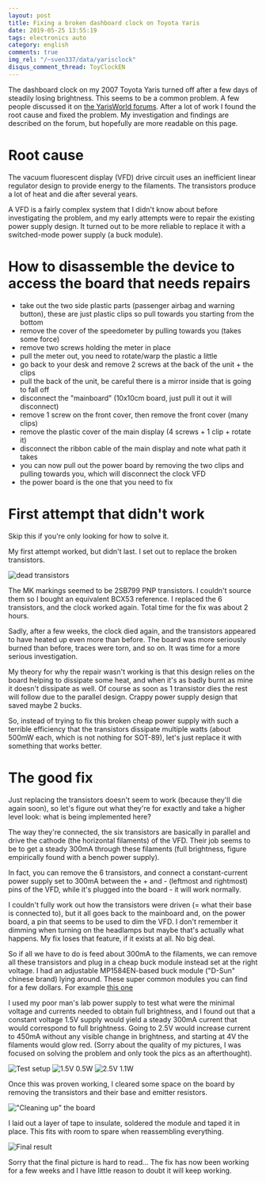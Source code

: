 ```yaml
---
layout: post
title: Fixing a broken dashboard clock on Toyota Yaris
date: 2019-05-25 13:55:19
tags: electronics auto
category: english
comments: true
img_rel: "/~sven337/data/yarisclock"
disqus_comment_thread: ToyClockEN
---
```


The dashboard clock on my 2007 Toyota Yaris turned off after a few days of steadily losing brightness.
This seems to be a common problem. A few people discussed it on [the YarisWorld forums](http://www.yarisworld.com/forums/showthread.php?t=44172). After a lot of work I found the root cause and fixed the problem. My investigation and findings are described on the forum, but hopefully are more readable on this page.

# Root cause

The vacuum fluorescent display (VFD) drive circuit uses an inefficient linear regulator design to provide energy to the filaments. The transistors produce a lot of heat and die after several years. 

A VFD is a fairly complex system that I didn't know about before investigating the problem, and my early attempts were to repair the existing power supply design. It turned out to be more reliable to replace it with a switched-mode power supply (a buck module).

# How to disassemble the device to access the board that needs repairs

- take out the two side plastic parts (passenger airbag and warning button), these are just plastic clips so pull towards you starting from the bottom
- remove the cover of the speedometer by pulling towards you (takes some force)
- remove two screws holding the meter in place
- pull the meter out, you need to rotate/warp the plastic a little
- go back to your desk and remove 2 screws at the back of the unit + the clips
- pull the back of the unit, be careful there is a mirror inside that is going to fall off
- disconnect the "mainboard" (10x10cm board, just pull it out it will disconnect)
- remove 1 screw on the front cover, then remove the front cover (many clips)
- remove the plastic cover of the main display (4 screws + 1 clip + rotate it)
- disconnect the ribbon cable of the main display and note what path it takes
- you can now pull out the power board by removing the two clips and pulling towards you, which will disconnect the clock VFD
- the power board is the one that you need to fix

# First attempt that didn't work

Skip this if you're only looking for how to solve it. 
    
My first attempt worked, but didn't last. I set out to replace the broken transistors.

![dead transistors](forum_deadMK.jpg) 

The MK markings seemed to be 2SB799 PNP transistors. I couldn't source them so I bought an equivalent BCX53 reference. I replaced the 6 transistors, and the clock worked again. Total time for the fix was about 2 hours.

Sadly, after a few weeks, the clock died again, and the transistors appeared to have heated up even more than before. The board was more seriously burned than before, traces were torn, and so on. It was time for a more serious investigation.

My theory for why the repair wasn't working is that this design relies on the board helping to dissipate some heat, and when it's as badly burnt as mine it doesn't dissipate as well. Of course as soon as 1 transistor dies the rest will follow due to the parallel design. Crappy power supply design that saved maybe 2 bucks.

So, instead of trying to fix this broken cheap power supply with such a terrible efficiency that the transistors dissipate multiple watts (about 500mW each, which is not nothing for SOT-89), let's just replace it with something that works better. 

# The good fix

Just replacing the transistors doesn't seem to work (because they'll die again soon), so let's figure out what they're for exactly and take a higher level look: what is being implemented here?

The way they're connected, the six transistors are basically in parallel and drive the cathode (the horizontal filaments) of the VFD. Their job seems to be to get a steady 300mA through these filaments (full brightness, figure empirically found with a bench power supply).

In fact, you can remove the 6 transistors, and connect a constant-current power supply set to 300mA between the + and - (leftmost and rightmost) pins of the VFD, while it's plugged into the board - it will work normally.

I couldn't fully work out how the transistors were driven (= what their base is connected to), but it all goes back to the mainboard and, on the power board, a pin that seems to be used to dim the VFD. I don't remember it dimming when turning on the headlamps but maybe that's actually what happens. My fix loses that feature, if it exists at all. No big deal.

So if all we have to do is feed about 300mA to the filaments, we can remove all these transistors and plug in a cheap buck module instead set at the right voltage. I had an adjustable MP1584EN-based buck module ("D-Sun" chinese brand) lying around.
These super common modules you can find for a few dollars.
For example [this one](https://www.ebay.fr/itm/Ultra-Small-...-/322408214136)

I used my poor man's lab power supply to test what were the minimal voltage and currents needed to obtain full brightness, and I found out that a constant voltage 1.5V supply would yield a steady 300mA current that would correspond to full brightness. Going to 2.5V would increase current to 450mA without any visible change in brightness, and starting at 4V the filaments would glow red.
(Sorry about the quality of my pictures, I was focused on solving the problem and only took the pics as an afterthought).

![Test setup](test_setup.jpg)
![1.5V 0.5W](halfwatt.jpg)
![2.5V 1.1W](2halfvolt.jpg)


Once this was proven working, I cleared some space on the board by removing the transistors and their base and emitter resistors.

!["Cleaning up" the board](cleanboard.jpg)

I laid out a layer of tape to insulate, soldered the module and taped it in place. This fits with room to spare when reassembling everything.

![Final result](final.jpg)

Sorry that the final picture is hard to read... The fix has now been working for a few weeks and I have little reason to doubt it will keep working.

<script>
    $(document).ready(function() {
		$("a[href$='.jpg'],a[href$='.jpeg'],a[href$='.png'],a[href$='.gif']").attr('rel', 'gallery').fancybox();
    });
</script>
